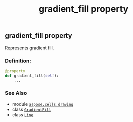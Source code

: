﻿---
title: gradient_fill property
second_title: Aspose.Cells for Python via .NET API References
description: 
type: docs
weight: 140
url: /aspose.cells.drawing/line/gradient_fill/
is_root: false
---

## gradient_fill property


Represents gradient fill.
### Definition:
```python
@property
def gradient_fill(self):
    ...
```

### See Also
* module [`aspose.cells.drawing`](../../)
* class [`GradientFill`](/cells/python-net/aspose.cells.drawing/gradientfill)
* class [`Line`](/cells/python-net/aspose.cells.drawing/line)
